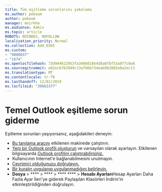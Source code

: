 ```yaml
---
title: Tüm eşitleme sorunlarını yakalama
ms.author: pebaum
author: pebaum
manager: mnirkhe
ms.audience: Admin
ms.topic: article
ROBOTS: NOINDEX, NOFOLLOW
localization_priority: Normal
ms.collection: Adm_O365
ms.custom:
- "9000037"
- "1674"
ms.openlocfilehash: 73d944622953fa3486816b4d8a8fbf53a8f7c0a6
ms.sourcegitcommit: e02ecb762949c13af66b734eab962882e0a2ec11
ms.translationtype: MT
ms.contentlocale: tr-TR
ms.lasthandoff: 12/02/2019
ms.locfileid: "39663377"
---
```

# <a name="basic-outlook-sync-troubleshooting"></a>Temel Outlook eşitleme sorun giderme

Eşitleme sorunları yaşıyorsanız, aşağıdakileri deneyin:

- [Bu tanılama aracını](https://aka.ms/sara-outlooksendreceive) etkilenen makinede çalıştırın.
- [Yeni bir Outlook profili oluşturun](https://support.office.com/article/f544c1ba-3352-4b3b-be0b-8d42a540459d) ve varsayılan olarak ayarlayın. Etkilenen bilgisayarda [Outlook profilini çalıştırabilirsiniz.](https://aka.ms/SaRA-OutlookSetupProfile)
- Kullanıcının Internet'e bağlanabilmesini unutmayın. 
- [Çevrimiçi olduğunuzu doğrulayın.](https://support.office.com/article/2460e4a8-16c7-47fc-b204-b1549275aac9)
- [Bir kuralın uygulanıp uygulanmadığını belirleyin.](https://support.office.com/article/C24F5DEA-9465-4DF4-AD17-A50704D66C59)
- **Dosya** > **** > **** > **** ****  > **Hesabı Ayarları**Hesap Ayarları Daha Fazla Ayar İleri'ye giderek Paylaşılan Klasörleri İndirin'in etkinleştirildiğinden doğrulayın.